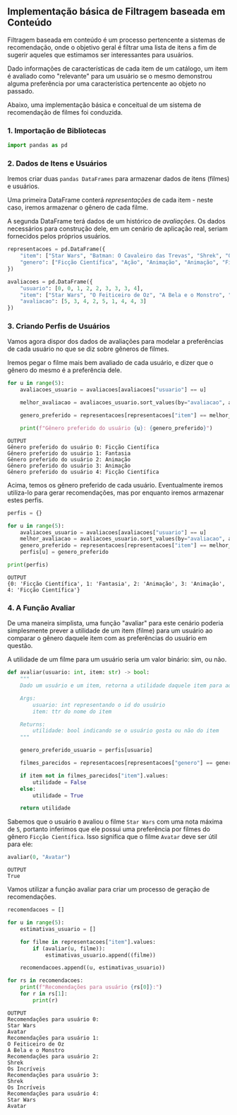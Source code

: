 ## Implementação básica de Filtragem baseada em Conteúdo

Filtragem baseada em conteúdo é um processo pertencente a sistemas de recomendação, onde o objetivo geral é filtrar uma lista de itens a fim de sugerir aqueles que estimamos ser interessantes para usuários.

Dado informações de características de cada item de um catálogo, um item é avaliado como "relevante" para um usuário se o mesmo demonstrou alguma preferência por uma característica pertencente ao objeto no passado.

Abaixo, uma implementação básica e conceitual de um sistema de recomendação de filmes foi conduzida.

### 1. Importação de Bibliotecas


```python
import pandas as pd
```

### 2. Dados de Itens e Usuários

Iremos criar duas `pandas DataFrames` para armazenar dados de itens (filmes) e usuários.

Uma primeira DataFrame conterá *representações* de cada item - neste caso, iremos armazenar o gênero de cada filme.

A segunda DataFrame terá dados de um histórico de *avaliações*. Os dados necessários para construção dele, em um cenário de aplicação real, seriam fornecidos pelos próprios usuários.


```python
representacoes = pd.DataFrame({
    "item": ["Star Wars", "Batman: O Cavaleiro das Trevas", "Shrek", "Os Incríveis", "Avatar", "Missão Impossível", "Pânico", "Hereditário", "O Feiticeiro de Oz", "A Bela e o Monstro"],
    "genero": ["Ficção Científica", "Ação", "Animação", "Animação", "Ficção Científica", "Ação", "Terror", "Terror", "Fantasia", "Fantasia"]
})

avaliacoes = pd.DataFrame({
    "usuario": [0, 0, 1, 2, 2, 3, 3, 3, 4],
    "item": ["Star Wars", "O Feiticeiro de Oz", "A Bela e o Monstro", "Hereditário", "Os Incríveis", "Pânico", "Shrek", "Batman: O Cavaleiro das Trevas", "Avatar"],
    "avaliacao": [5, 3, 4, 2, 5, 1, 4, 4, 3]
})
```

### 3. Criando Perfis de Usuários

Vamos agora dispor dos dados de avaliações para modelar a preferências de cada usuário no que se diz sobre gêneros de filmes.

Iremos pegar o filme mais bem avaliado de cada usuário, e dizer que o gênero do mesmo é a preferência dele.


```python
for u in range(5):
    avaliacoes_usuario = avaliacoes[avaliacoes["usuario"] == u]

    melhor_avaliacao = avaliacoes_usuario.sort_values(by="avaliacao", ascending=False).values[0]

    genero_preferido = representacoes[representacoes["item"] == melhor_avaliacao[1]]["genero"].values[0]

    print(f"Gênero preferido do usuário {u}: {genero_preferido}")
```

    OUTPUT
    Gênero preferido do usuário 0: Ficção Científica
    Gênero preferido do usuário 1: Fantasia
    Gênero preferido do usuário 2: Animação
    Gênero preferido do usuário 3: Animação
    Gênero preferido do usuário 4: Ficção Científica


Acima, temos os gênero preferido de cada usuário. Eventualmente iremos utiliza-lo para gerar recomendações, mas por enquanto iremos armazenar estes perfis.


```python
perfis = {}

for u in range(5):
    avaliacoes_usuario = avaliacoes[avaliacoes["usuario"] == u]
    melhor_avaliacao = avaliacoes_usuario.sort_values(by="avaliacao", ascending=False).values[0]
    genero_preferido = representacoes[representacoes["item"] == melhor_avaliacao[1]]["genero"].values[0]
    perfis[u] = genero_preferido

print(perfis)
```

    OUTPUT
    {0: 'Ficção Científica', 1: 'Fantasia', 2: 'Animação', 3: 'Animação', 4: 'Ficção Científica'}


### 4. A Função Avaliar

De uma maneira simplista, uma função "avaliar" para este cenário poderia simplesmente prever a utilidade de um item (filme) para um usuário ao comparar o gênero daquele item com as preferências do usuário em questão.

A utilidade de um filme para um usuário seria um valor binário: sim, ou não.


```python
def avaliar(usuario: int, item: str) -> bool:
    """
    Dado um usuário e um item, retorna a utilidade daquele item para aquele usuário.

    Args:
        usuario: int representando o id do usuário
        item: ttr do nome do item 

    Returns:
        utilidade: bool indicando se o usuário gosta ou não do item
    """

    genero_preferido_usuario = perfis[usuario] 

    filmes_parecidos = representacoes[representacoes["genero"] == genero_preferido_usuario]

    if item not in filmes_parecidos["item"].values:
        utilidade = False
    else:
        utilidade = True

    return utilidade 
```

Sabemos que o usuário `0` avaliou o filme `Star Wars` com uma nota máxima de `5`, portanto inferimos que ele possui uma preferência por filmes do gênero `Ficção Científica`. Isso significa que o filme `Avatar` deve ser útil para ele:


```python
avaliar(0, "Avatar")
```




    OUTPUT
    True



Vamos utilizar a função avaliar para criar um processo de geração de recomendações.


```python
recomendacoes = []

for u in range(5):
    estimativas_usuario = []

    for filme in representacoes["item"].values:
        if (avaliar(u, filme)):
            estimativas_usuario.append((filme))

    recomendacoes.append((u, estimativas_usuario))

for rs in recomendacoes: 
    print(f"Recomendações para usuário {rs[0]}:")
    for r in rs[1]:
        print(r)
```

    OUTPUT
    Recomendações para usuário 0:
    Star Wars
    Avatar
    Recomendações para usuário 1:
    O Feiticeiro de Oz
    A Bela e o Monstro
    Recomendações para usuário 2:
    Shrek
    Os Incríveis
    Recomendações para usuário 3:
    Shrek
    Os Incríveis
    Recomendações para usuário 4:
    Star Wars
    Avatar


